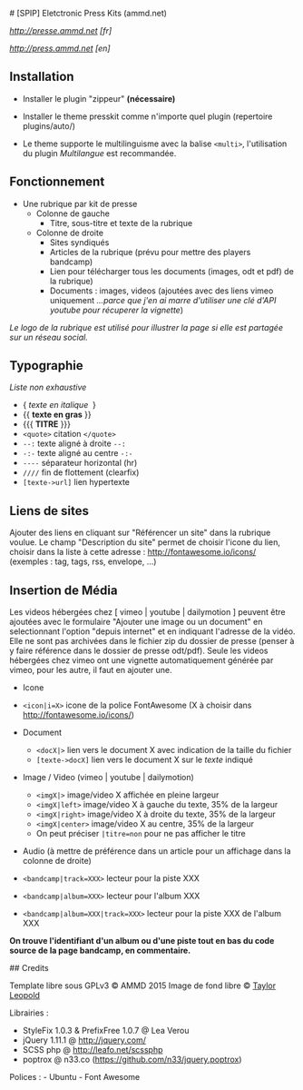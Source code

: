 # [SPIP] Eletctronic Press Kits (ammd.net)

*http://presse.ammd.net [fr]*

*http://press.ammd.net [en]*

## Installation


- Installer le plugin "zippeur" **(nécessaire)**
- Installer le theme presskit comme n'importe quel plugin (repertoire plugins/auto/)

- Le theme supporte le multilinguisme avec la balise `<multi>`, l'utilisation du plugin *Multilangue* est recommandée.

## Fonctionnement

- Une rubrique par kit de presse
  - Colonne de gauche
    - Titre, sous-titre et texte de la rubrique
  - Colonne de droite
    - Sites syndiqués
    - Articles de la rubrique (prévu pour mettre des players bandcamp)
    - Lien pour télécharger tous les documents (images, odt et pdf) de la rubrique)
    - Documents : images, videos (ajoutées avec des liens vimeo uniquement *...parce que j'en ai marre d'utiliser une clé d'API youtube pour récuperer la vignette*)

*Le logo de la rubrique est utilisé pour illustrer la page si elle est partagée sur un réseau social.*

## Typographie

*Liste non exhaustive*

- { *texte en italique*  }
- {{ **texte en gras** }}
- {{{ **TITRE** }}}
- `<quote>` citation `</quote>`
- `--:` texte aligné à droite `--:`
- `-:-` texte aligné au centre `-:-`
- `----` séparateur horizontal (hr)
- `////` fin de flottement (clearfix)
- `[texte->url]` lien hypertexte


## Liens de sites

Ajouter des liens en cliquant sur "Référencer un site" dans la rubrique voulue. Le champ "Description du site" permet de choisir l'icone du lien, choisir dans la liste à cette adresse : http://fontawesome.io/icons/
(exemples : tag, tags, rss, envelope, ...) 

## Insertion de Média

Les videos hébergées chez [ vimeo | youtube | dailymotion ] peuvent être ajoutées avec le formulaire "Ajouter une image ou un document" en selectionnant l'option "depuis internet" et en indiquant l'adresse de la vidéo.
Elle ne sont pas archivées dans le fichier zip du dossier de presse (penser à y faire référence dans le dossier de presse odt/pdf).
Seule les videos hébergées chez vimeo ont une vignette automatiquement générée par vimeo, pour les autre, il faut en ajouter une.

- Icone
 - `<icon|i=X>` icone de la police FontAwesome (X à choisir dans http://fontawesome.io/icons/)

- Document
  - `<docX|>` lien vers le document X avec indication de la taille du fichier
  - `[texte->docX]` lien vers le document X sur le *texte* indiqué

- Image / Video (vimeo | youtube | dailymotion)
  - `<imgX|>` image/video X affichée en pleine largeur
  - `<imgX|left>` image/video X à gauche du texte, 35% de la largeur
  - `<imgX|right>` image/video X à droite du texte, 35% de la largeur
  - `<imgX|center>` image/video X au centre, 35% de la largeur
  - On peut préciser `|titre=non` pour ne pas afficher le titre
  
- Audio (à mettre de préférence dans un article pour un affichage dans la colonne de droite)
 - `<bandcamp|track=XXX>` lecteur pour la piste XXX
 - `<bandcamp|album=XXX>` lecteur pour l'album XXX
 - `<bandcamp|album=XXX|track=XXX>` lecteur pour la piste XXX de l'album XXX
 
**On trouve l'identifiant d'un album ou d'une piste tout en bas du code source de la page bandcamp, en commentaire.**

## Credits

Template libre sous GPLv3 © AMMD 2015
Image de fond libre © <a href="https://unsplash.com/taylorleopold">Taylor Leopold</a>

Librairies :
  - StyleFix 1.0.3 & PrefixFree 1.0.7 @ Lea Verou
  - jQuery 1.11.1 @ http://jquery.com/
  - SCSS php @ http://leafo.net/scssphp
  - poptrox @ n33.co (https://github.com/n33/jquery.poptrox)
  
Polices :
    - Ubuntu
    - Font Awesome

